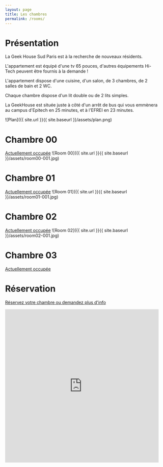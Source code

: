 ```yaml
---
layout: page
title: Les chambres
permalink: /rooms/
---
```


# Présentation

La Geek House Sud Paris est à la recherche de nouveaux résidents.

L'appartement est équipé d'une tv 65 pouces, d'autres équipements Hi-Tech peuvent être fournis à la demande !

L'appartement dispose d'une cuisine, d'un salon, de 3 chambres, de 2 salles de bain et 2 WC.

Chaque chambre dispose d'un lit double ou de 2 lits simples.

La GeekHouse est située juste à côté d'un arrêt de bus qui vous emmènera au campus d'Epitech en 25 minutes, et à l'EFREI en 23 minutes.

![Plan]({{ site.url }}{{ site.baseurl }}/assets/plan.png)

# Chambre 00

[Actuellement occupée](/home/room-00)
![Room 00]({{ site.url }}{{ site.baseurl }}/assets/room00-001.jpg)

# Chambre 01

[Actuellement occupée](/home/room-01)
![Room 01]({{ site.url }}{{ site.baseurl }}/assets/room01-001.jpg)

# Chambre 02

[Actuellement occupée](/home/room-02)
![Room 02]({{ site.url }}{{ site.baseurl }}/assets/room02-001.jpg)

# Chambre 03

[Actuellement occupée](/home/room-03)

# Réservation

[Réservez votre chambre ou demandez plus d'info](/home/contact)

<div style="max-width: 500px;max-height:500px">
  <div style="position:relative;padding-top:100%;">
    <iframe src="https://www.youtube.com/embed/b10BnNAb_Zg" frameborder="0" allow="accelerometer; autoplay; encrypted-media; gyroscope; picture-in-picture" allowfullscreen
      style="position:absolute;top:0;left:0;width:100%;height:100%;"></iframe>
  </div>
</div>
